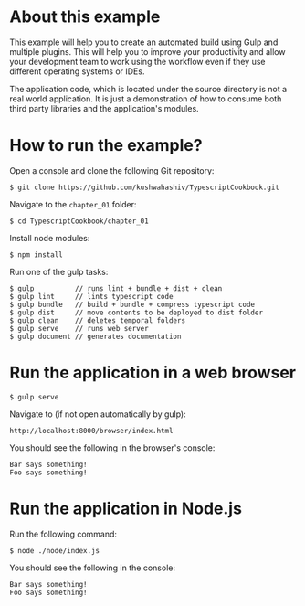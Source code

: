 # About this example
This example will help you to create an automated build
using Gulp and multiple plugins. This will help you
to improve your productivity and allow your development
team to work using the workflow even if they use
different operating systems or IDEs.

The application code, which is located under the source
directory is not a real world application. It is just
a demonstration of how to consume both third party libraries
and the application's modules.

# How to run the example?

Open a console and clone the following Git repository:

```
$ git clone https://github.com/kushwahashiv/TypescriptCookbook.git
```

Navigate to the `chapter_01` folder:

```
$ cd TypescriptCookbook/chapter_01
```

Install node modules:

```
$ npm install
```

Run one of the gulp tasks:

```
$ gulp          // runs lint + bundle + dist + clean
$ gulp lint     // lints typescript code
$ gulp bundle   // build + bundle + compress typescript code
$ gulp dist     // move contents to be deployed to dist folder
$ gulp clean    // deletes temporal folders
$ gulp serve    // runs web server
$ gulp document // generates documentation
```

# Run the application in a web browser

```
$ gulp serve
```

Navigate to (if not open automatically by gulp):

```
http://localhost:8000/browser/index.html
```

You should see the following in the browser's console:

```
Bar says something!
Foo says something!
```

# Run the application in Node.js

Run the following command:

```
$ node ./node/index.js
```

You should see the following in the console:

```
Bar says something!
Foo says something!
```
